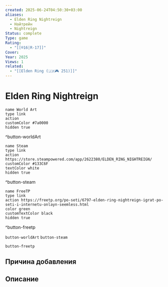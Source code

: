 ```yaml
---
created: 2025-06-24T04:50:30+03:00
aliases:
  - Elden Ring Nightreign
  - Найтрейн
  - Nightreign
Status: complete
Type: game
Rating:
  - "[[®️16|R-17]]"
Cover:
Year: 2025
Views: 1
related:
  - "[[Elden Ring (🇯🇵🎮 251)]]"
---
```


# Elden Ring Nightreign




```button
name World Art
type link
action 
customColor #7a0000
hidden true
```
^button-worldArt

```button
name Steam
type link
action https://store.steampowered.com/app/2622380/ELDEN_RING_NIGHTREIGN/
customColor #133C6F
textColor white
hidden true
```
^button-steam

```button
name FreeTP
type link
action https://freetp.org/po-seti/6797-elden-ring-nightreign-igrat-po-seti-i-internetu-onlayn-seemless.html
color green
customTextColor black
hidden true
```
^button-freetp



`button-worldArt` `button-steam`

`button-freetp`

## Причина добавления




## Описание



